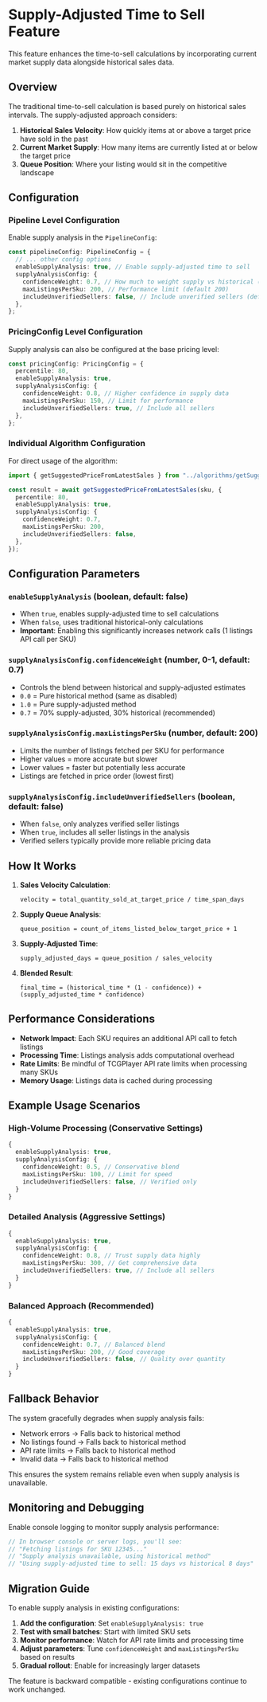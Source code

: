 # Supply-Adjusted Time to Sell Feature

This feature enhances the time-to-sell calculations by incorporating current market supply data alongside historical sales data.

## Overview

The traditional time-to-sell calculation is based purely on historical sales intervals. The supply-adjusted approach considers:

1. **Historical Sales Velocity**: How quickly items at or above a target price have sold in the past
2. **Current Market Supply**: How many items are currently listed at or below the target price
3. **Queue Position**: Where your listing would sit in the competitive landscape

## Configuration

### Pipeline Level Configuration

Enable supply analysis in the `PipelineConfig`:

```typescript
const pipelineConfig: PipelineConfig = {
  // ... other config options
  enableSupplyAnalysis: true, // Enable supply-adjusted time to sell
  supplyAnalysisConfig: {
    confidenceWeight: 0.7, // How much to weight supply vs historical (0-1, default 0.7)
    maxListingsPerSku: 200, // Performance limit (default 200)
    includeUnverifiedSellers: false, // Include unverified sellers (default false)
  },
};
```

### PricingConfig Level Configuration

Supply analysis can also be configured at the base pricing level:

```typescript
const pricingConfig: PricingConfig = {
  percentile: 80,
  enableSupplyAnalysis: true,
  supplyAnalysisConfig: {
    confidenceWeight: 0.8, // Higher confidence in supply data
    maxListingsPerSku: 150, // Limit for performance
    includeUnverifiedSellers: true, // Include all sellers
  },
};
```

### Individual Algorithm Configuration

For direct usage of the algorithm:

```typescript
import { getSuggestedPriceFromLatestSales } from "../algorithms/getSuggestedPriceFromLatestSales";

const result = await getSuggestedPriceFromLatestSales(sku, {
  percentile: 80,
  enableSupplyAnalysis: true,
  supplyAnalysisConfig: {
    confidenceWeight: 0.7,
    maxListingsPerSku: 200,
    includeUnverifiedSellers: false,
  },
});
```

## Configuration Parameters

### `enableSupplyAnalysis` (boolean, default: false)

- When `true`, enables supply-adjusted time to sell calculations
- When `false`, uses traditional historical-only calculations
- **Important**: Enabling this significantly increases network calls (1 listings API call per SKU)

### `supplyAnalysisConfig.confidenceWeight` (number, 0-1, default: 0.7)

- Controls the blend between historical and supply-adjusted estimates
- `0.0` = Pure historical method (same as disabled)
- `1.0` = Pure supply-adjusted method
- `0.7` = 70% supply-adjusted, 30% historical (recommended)

### `supplyAnalysisConfig.maxListingsPerSku` (number, default: 200)

- Limits the number of listings fetched per SKU for performance
- Higher values = more accurate but slower
- Lower values = faster but potentially less accurate
- Listings are fetched in price order (lowest first)

### `supplyAnalysisConfig.includeUnverifiedSellers` (boolean, default: false)

- When `false`, only analyzes verified seller listings
- When `true`, includes all seller listings in the analysis
- Verified sellers typically provide more reliable pricing data

## How It Works

1. **Sales Velocity Calculation**:

   ```
   velocity = total_quantity_sold_at_target_price / time_span_days
   ```

2. **Supply Queue Analysis**:

   ```
   queue_position = count_of_items_listed_below_target_price + 1
   ```

3. **Supply-Adjusted Time**:

   ```
   supply_adjusted_days = queue_position / sales_velocity
   ```

4. **Blended Result**:
   ```
   final_time = (historical_time * (1 - confidence)) + (supply_adjusted_time * confidence)
   ```

## Performance Considerations

- **Network Impact**: Each SKU requires an additional API call to fetch listings
- **Processing Time**: Listings analysis adds computational overhead
- **Rate Limits**: Be mindful of TCGPlayer API rate limits when processing many SKUs
- **Memory Usage**: Listings data is cached during processing

## Example Usage Scenarios

### High-Volume Processing (Conservative Settings)

```typescript
{
  enableSupplyAnalysis: true,
  supplyAnalysisConfig: {
    confidenceWeight: 0.5, // Conservative blend
    maxListingsPerSku: 100, // Limit for speed
    includeUnverifiedSellers: false, // Verified only
  }
}
```

### Detailed Analysis (Aggressive Settings)

```typescript
{
  enableSupplyAnalysis: true,
  supplyAnalysisConfig: {
    confidenceWeight: 0.8, // Trust supply data highly
    maxListingsPerSku: 300, // Get comprehensive data
    includeUnverifiedSellers: true, // Include all sellers
  }
}
```

### Balanced Approach (Recommended)

```typescript
{
  enableSupplyAnalysis: true,
  supplyAnalysisConfig: {
    confidenceWeight: 0.7, // Balanced blend
    maxListingsPerSku: 200, // Good coverage
    includeUnverifiedSellers: false, // Quality over quantity
  }
}
```

## Fallback Behavior

The system gracefully degrades when supply analysis fails:

- Network errors → Falls back to historical method
- No listings found → Falls back to historical method
- API rate limits → Falls back to historical method
- Invalid data → Falls back to historical method

This ensures the system remains reliable even when supply analysis is unavailable.

## Monitoring and Debugging

Enable console logging to monitor supply analysis performance:

```typescript
// In browser console or server logs, you'll see:
// "Fetching listings for SKU 12345..."
// "Supply analysis unavailable, using historical method"
// "Using supply-adjusted time to sell: 15 days vs historical 8 days"
```

## Migration Guide

To enable supply analysis in existing configurations:

1. **Add the configuration**: Set `enableSupplyAnalysis: true`
2. **Test with small batches**: Start with limited SKU sets
3. **Monitor performance**: Watch for API rate limits and processing time
4. **Adjust parameters**: Tune `confidenceWeight` and `maxListingsPerSku` based on results
5. **Gradual rollout**: Enable for increasingly larger datasets

The feature is backward compatible - existing configurations continue to work unchanged.
